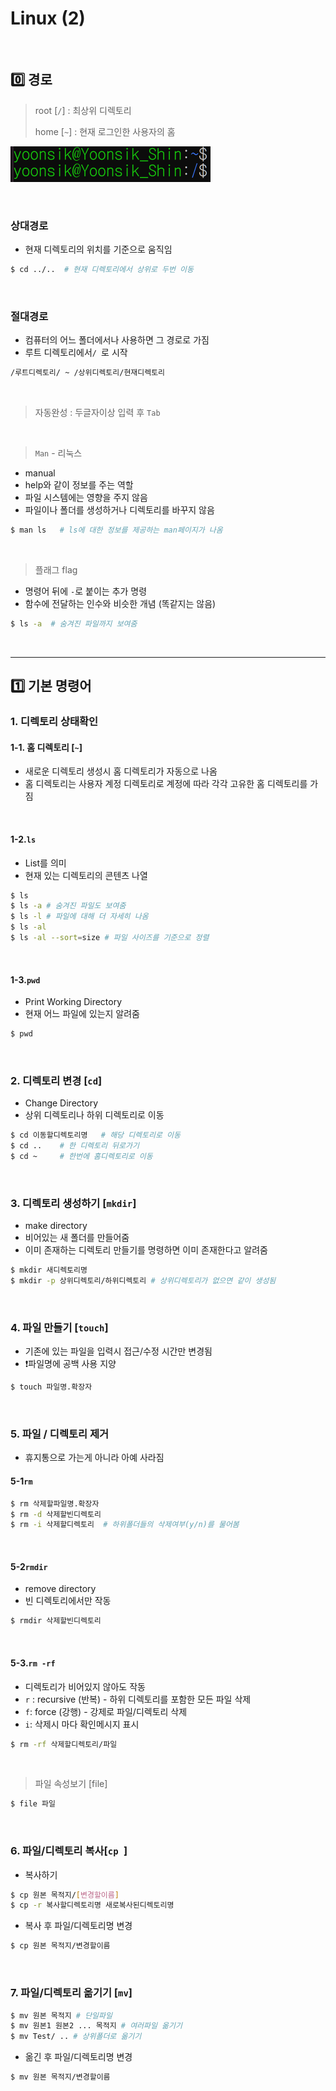 # Linux (2)

​    

## 0️⃣ 경로

> root [`/`] : 최상위 디렉토리
>
> home [`~`] : 현재 로그인한 사용자의 홈

<img src="Linux(2).assets/image-20230306211309961.png" alt="image-20230306211309961" style="zoom:50%;" />

​    

### 상대경로

- 현재 디렉토리의 위치를 기준으로 움직임

```bash
$ cd ../..  # 현재 디렉토리에서 상위로 두번 이동
```

​    

### 절대경로

- 컴퓨터의 어느 폴더에서나 사용하면 그 경로로 가짐
- 루트 디렉토리에서`/ `로 시작

```bash
/루트디렉토리/ ~ /상위디렉토리/현재디렉토리
```

​    

> 자동완성 : 두글자이상 입력 후 `Tab`

​    

> `Man` - 리눅스

- manual
- help와 같이 정보를 주는 역할
- 파일 시스템에는 영향을 주지 않음
- 파일이나 폴더를 생성하거나 디렉토리를 바꾸지 않음

```bash
$ man ls   # ls에 대한 정보를 제공하는 man페이지가 나옴
```

​    

> 플래그 flag

- 명령어 뒤에 `-`로 붙이는 추가 명령
- 함수에 전달하는 인수와 비슷한 개념 (똑같지는 않음)

```bash
$ ls -a  # 숨겨진 파일까지 보여줌
```

​    

---

## 1️⃣ 기본 명령어

### 1. 디렉토리 상태확인

#### 1-1. 홈 디렉토리 [`~`]

- 새로운 디렉토리 생성시 홈 디렉토리가 자동으로 나옴
- 홈 디렉토리는 사용자 계정 디렉토리로 계정에 따라 각각 고유한 홈 디렉토리를 가짐

​    

#### 1-2.`ls`

- List를 의미
- 현재 있는 디렉토리의 콘텐츠 나열

```bash
$ ls
$ ls -a # 숨겨진 파일도 보여줌
$ ls -l # 파일에 대해 더 자세히 나옴
$ ls -al
$ ls -al --sort=size # 파일 사이즈를 기준으로 정렬
```

​    

#### 1-3.`pwd`

- Print Working Directory
- 현재 어느 파일에 있는지 알려줌

```bash
$ pwd
```

​    

### 2. 디렉토리 변경 [`cd`]

- Change Directory
- 상위 디렉토리나 하위 디렉토리로 이동

```bash
$ cd 이동할디렉토리명   # 해당 디렉토리로 이동
$ cd ..    # 한 디렉토리 뒤로가기
$ cd ~     # 한번에 홈디렉토리로 이동
```

​    

### 3. 디렉토리 생성하기 [`mkdir`]

- make directory
- 비어있는 새 폴더를 만들어줌
- 이미 존재하는 디렉토리 만들기를 명령하면 이미 존재한다고 알려줌

```bash
$ mkdir 새디렉토리명
$ mkdir -p 상위디렉토리/하위디렉토리 # 상위디렉토리가 없으면 같이 생성됨
```

​    

### 4. 파일 만들기 [`touch`]

- 기존에 있는 파일을 입력시 접근/수정 시간만 변경됨
- ❗파일명에 공백 사용 지양

```bash
$ touch 파일명.확장자
```

​    

### 5. 파일 / 디렉토리 제거

- 휴지통으로 가는게 아니라 아예 사라짐

#### 5-1`rm`

```bash
$ rm 삭제할파일명.확장자
$ rm -d 삭제할빈디렉토리 
$ rm -i 삭제할디렉토리  # 하위폴더들의 삭제여부(y/n)를 물어봄
```

​    

#### 5-2`rmdir`

- remove directory
- 빈 디렉토리에서만 작동

```bash
$ rmdir 삭제할빈디렉토리 
```

​    

#### 5-3.`rm -rf`

- 디렉토리가 비어있지 않아도 작동
- `r` : recursive (반복) - 하위 디렉토리를 포함한 모든 파일 삭제
- `f`: force (강행) - 강제로 파일/디렉토리 삭제
- `i`: 삭제시 마다 확인메시지 표시

```bash
$ rm -rf 삭제할디렉토리/파일
```

​    

> 파일 속성보기 [file]

```bash
$ file 파일
```

​    

### 6. 파일/디렉토리  복사[`cp `]

- 복사하기

```bash
$ cp 원본 목적지/[변경할이름]
$ cp -r 복사할디렉토리명 새로복사된디렉토리명
```

- 복사 후 파일/디렉토리명 변경

```bash
$ cp 원본 목적지/변경할이름
```

​    

### 7. 파일/디렉토리 옮기기 [`mv`]

````bash
$ mv 원본 목적지 # 단일파일
$ mv 원본1 원본2 ... 목적지 # 여러파일 옮기기
$ mv Test/ .. # 상위폴더로 옮기기
````

- 옮긴 후 파일/디렉토리명 변경

```bash
$ mv 원본 목적지/변경할이름
```

